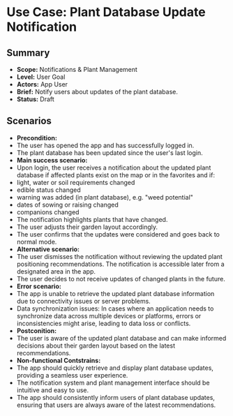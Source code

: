 # Use Case: Plant Database Update Notification

## Summary

- **Scope:** Notifications & Plant Management
- **Level:** User Goal
- **Actors:** App User
- **Brief:** Notify users about updates of the plant database.
- **Status:** Draft

## Scenarios

- **Precondition:**
- The user has opened the app and has successfully logged in.
- The plant database has been updated since the user's last login.
- **Main success scenario:**
- Upon login, the user receives a notification about the updated plant database if affected plants exist on the map or in the favorites and if:
- light, water or soil requirements changed
- edible status changed
- warning was added (in plant database), e.g. "weed potential"
- dates of sowing or raising changed
- companions changed
- The notification highlights plants that have changed.
- The user adjusts their garden layout accordingly.
- The user confirms that the updates were considered and goes back to normal mode.
- **Alternative scenario:**
- The user dismisses the notification without reviewing the updated plant positioning recommendations. The notification is accessible later from a designated area in the app.
- The user decides to not receive updates of changed plants in the future.
- **Error scenario:**
- The app is unable to retrieve the updated plant database information due to connectivity issues or server problems.
- Data synchronization issues: In cases where an application needs to synchronize data across multiple devices or platforms, errors or inconsistencies might arise, leading to data loss or conflicts.
- **Postconition:**
- The user is aware of the updated plant database and can make informed decisions about their garden layout based on the latest recommendations.
- **Non-functional Contstrains:**
- The app should quickly retrieve and display plant database updates, providing a seamless user experience.
- The notification system and plant management interface should be intuitive and easy to use.
- The app should consistently inform users of plant database updates, ensuring that users are always aware of the latest recommendations.
